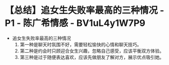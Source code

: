 # 【总结】追女生失败率最高的三种情况 - P1 - 陈广希情感 - BV1uL4y1W7P9

-   追女生失败率最高的三种情况
    1.  第一种是聊天时氛围不好，需要轻松愉快的心情和聊天技巧。
    2.  第二种是约会时只顾迎合女生兴趣，忽略自己感受，应该平衡双方体验。
    3.  第三种是过于随便表达喜欢，应该先做朋友了解对方，展示优点吸引她。